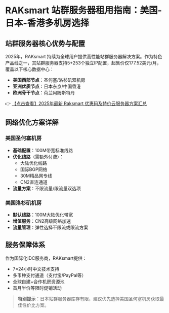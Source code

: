 # RAKsmart 站群服务器租用指南：美国-日本-香港多机房选择

## 站群服务器核心优势与配置

2025年，RAKsmart 持续为全球用户提供高性能站群服务器解决方案。作为特色产品线之一，其站群服务器支持5+253个独立IP配置，起售价仅177.52美元/月，覆盖以下核心数据中心：

- **美国西部节点**：圣何塞/洛杉矶双机房
- **亚洲优质节点**：日本东京/中国香港
- **欧洲骨干节点**：荷兰阿姆斯特丹

👉 [【点击查看】2025年最新 Raksmart 优惠码及特价云服务器方案汇总](https://bit.ly/raksmart)

## 网络优化方案详解

### 美国圣何塞机房
- **基础配置**：100M带宽标准线路
- **优化线路**（需额外付费）：
  - 大陆优化线路
  - 国际BGP网络
  - 30M精品网专线
  - CN2直连通道
- **流量方案**：不限流量/限流量双选项

### 美国洛杉矶机房
- **默认线路**：100M大陆优化带宽
- **增值服务**：CN2高级网络加速
- **流量管理**：弹性选择不限流或限流方案

## 服务保障体系

作为国际化IDC服务商，RAKsmart提供：
- 7×24小时中文技术支持
- 多币种支付通道（支付宝/PayPal等）
- 全球自建+合作机房资源池
- 首月半价等限时促销活动

> **特别提示**：日本站群服务器库存有限，建议优先选择美国圣何塞机房获取最佳性价比方案。